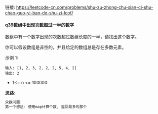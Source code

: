 链接:   https://leetcode-cn.com/problems/shu-zu-zhong-chu-xian-ci-shu-chao-guo-yi-ban-de-shu-zi-lcof/

#### q39数组中出现次数超过一半的数字

数组中有一个数字出现的次数超过数组长度的一半，请找出这个数字。

 

你可以假设数组是非空的，并且给定的数组总是存在多数元素。



示例 1:

```
输入: [1, 2, 3, 2, 2, 2, 5, 4, 2]
输出: 2
```

+ 1<= n <= 100000


**思路**: 

```java
众数问题: 
第一个想法: 使用map计算个数, 返回最多的那个
```









